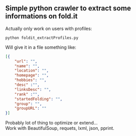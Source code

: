 ## Simple python crawler to extract some informations on fold.it 

Actually only work on users with profiles:  

```
python foldit_extractProfiles.py
```

Will give it in a file something like:
```JSON
[{
    "url": "",
    "name": "",
    "location": "",
    "homepage": "",
    "hobbies": "",
    "desc" :"",
    "linksDesc": "",
    "rank" :"",
    "startedFolding": "",
    "group": "",
    "groupURL": ""
}]
```
Probably lot of thing to optimize or extend...  
Work with BeautifulSoup, requets, lxml, json, pprint.
